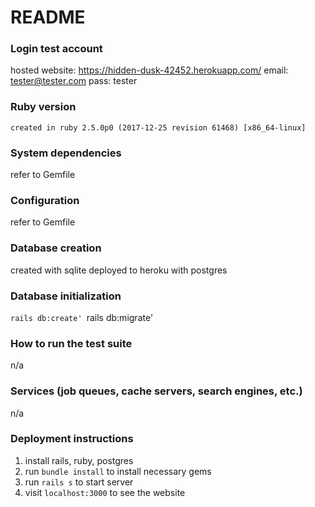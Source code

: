 # README

### Login test account
  hosted website: https://hidden-dusk-42452.herokuapp.com/
  email: tester@tester.com
  pass: tester

### Ruby version
    created in ruby 2.5.0p0 (2017-12-25 revision 61468) [x86_64-linux]

### System dependencies
  refer to Gemfile

### Configuration
  refer to Gemfile

### Database creation
  created with sqlite
  deployed to heroku with postgres

### Database initialization
  `rails db:create'
  `rails db:migrate'

### How to run the test suite
  n/a

### Services (job queues, cache servers, search engines, etc.)
  n/a

### Deployment instructions
  1. install rails, ruby, postgres
  2. run `bundle install` to install necessary gems
  3. run `rails s` to start server
  4. visit `localhost:3000` to see the website
